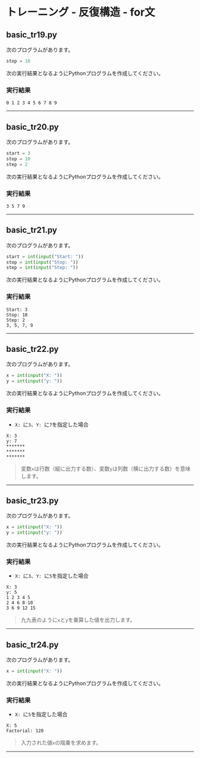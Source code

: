 # トレーニング - 反復構造 - for文

## basic_tr19.py

次のプログラムがあります。

```python
stop = 10
```

次の実行結果となるようにPythonプログラムを作成してください。

### 実行結果

```
0 1 2 3 4 5 6 7 8 9 
```

---

## basic_tr20.py

次のプログラムがあります。

```python
start = 3
stop = 10
step = 2
```

次の実行結果となるようにPythonプログラムを作成してください。

### 実行結果

```
3 5 7 9 
```

---

## basic_tr21.py

次のプログラムがあります。

```python
start = int(input("Start: "))
stop = int(input("Stop: "))
step = int(input("Step: "))
```

次の実行結果となるようにPythonプログラムを作成してください。

### 実行結果

```
Start: 3
Stop: 10
Step: 2
3, 5, 7, 9
```

---

## basic_tr22.py

次のプログラムがあります。

```python
x = int(input("X: "))
y = int(input("y: "))
```

次の実行結果となるようにPythonプログラムを作成してください。

### 実行結果

+ `X: `に`3`、`Y: `に`7`を指定した場合

```
X: 3
y: 7
*******
*******
*******
```

> 変数`x`は行数（縦に出力する数）、変数`y`は列数（横に出力する数）を意味します。

---

## basic_tr23.py

次のプログラムがあります。

```python
x = int(input("X: "))
y = int(input("y: "))
```

次の実行結果となるようにPythonプログラムを作成してください。

### 実行結果

+ `X: `に`3`、`Y: `に`5`を指定した場合

```
X: 3
y: 5
1 2 3 4 5 
2 4 6 8 10 
3 6 9 12 15 
```

> 九九表のように`x`と`y`を乗算した値を出力します。

---

## basic_tr24.py

次のプログラムがあります。

```python
x = int(input("X: "))
```

次の実行結果となるようにPythonプログラムを作成してください。

### 実行結果

+ `X: `に`5`を指定した場合

```
X: 5
Factorial: 120
```

> 入力された値`x`の階乗を求めます。

---
